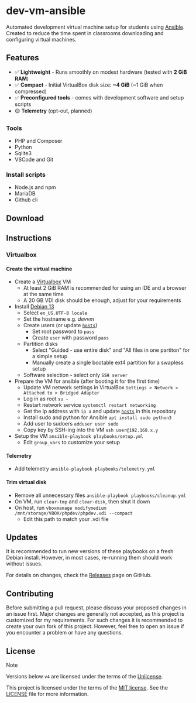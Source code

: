 # dev-vm-ansible

Automated development virtual machine setup for students using [Ansible](https://docs.ansible.com/).
Created to reduce the time spent in classrooms downloading and configuring virtual machines.

## Features

* ✅ **Lightweight** - Runs smoothly on modest hardware (tested with **2 GiB RAM**)
* ✅ **Compact** - Initial VirtualBox disk size: **~4 GiB** (~1 GiB when compressed)
* ✅ **Preconfigured tools** - comes with development software and setup scripts
* 🟡 **Telemetry** (opt-out, planned)

### Tools

* PHP and Composer
* Python
* Sqlite3
* VSCode and Git

### Install scripts

* Node.js and npm
* MariaDB
* Github cli

## Download

## Instructions

### Virtualbox

#### Create the virtual machine

* Create a [Virtualbox](https://www.virtualbox.org/) VM
	* At least 2 GiB RAM is recommended for using an IDE and a browser at the same time
	* A 20 GB VDI disk should be enough, adjust for your requirements
* Install [Debian 13](https://www.debian.org/)
	* Select `en_US.UTF-8 locale`
	* Set the hostname e.g. *devvm*
	* Create users (or update [`hosts`](hosts))
		* Set root password to `pass`
		* Create `user` with password `pass`
	* Partition disks
		* Select "Guided - use entire disk" and "All files in one partiton" for a simple setup
		* Manually create a single bootable ext4 partition for a swapless setup
	* Software selection - select only `SSH server`
* Prepare the VM for ansible (after booting it for the first time)
	* Update VM network settings in VirtualBox `Settings > Network > Attached to > Bridged Adapter`
	* Log in as root `su -`
	* Restart network service `systemctl restart networking`
	* Get the ip address with `ip a` and update [`hosts`](hosts) in this repository
	* Install sudo and python for Ansible `apt install sudo python3`
	* Add user to sudoers `adduser user sudo`
	* Copy key by SSH-ing into the VM `ssh user@192.168.x.y`
* Setup the VM `ansible-playbook playbooks/setup.yml`
	* Edit `group_vars` to customize your setup

#### Telemetry

* Add telemetry `ansible-playbook playbooks/telemetry.yml`

#### Trim virtual disk

* Remove all unnecessary files `ansible-playbook playbooks/cleanup.yml`
* On VM, run `clear-tmp` and `clear-disk`, then shut it down
* On host, run `vboxmanage modifymedium /mnt/storage/VBOX/phpdev/phpdev.vdi --compact`
	* Edit this path to match your .vdi file

## Updates

It is recommended to run new versions of these playbooks on a fresh Debian install.
However, in most cases, re-running them should work without issues.

For details on changes, check the [Releases](https://github.com/tgrants/dev-vm-ansible/releases) page on GitHub.

## Contributing

Before submitting a pull request, please discuss your proposed changes in an issue first.
Major changes are generally not accepted, as this project is customized for my requirements.
For such changes it is recommended to create your own fork of this project.
However, feel free to open an issue if you encounter a problem or have any questions.

## License

> [!NOTE]
>
> Versions below `v4` are licensed under the terms of the [Unlicense](https://choosealicense.com/licenses/unlicense/).

This project is licensed under the terms of the [MIT license](https://choosealicense.com/licenses/mit/).
See the [LICENSE](LICENSE) file for more information.
